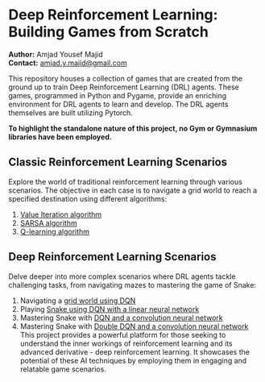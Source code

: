 # Deep Reinforcement Learning: Building Games from Scratch

**Author:** Amjad Yousef Majid <br>
**Contact:** amjad.y.majid@gmail.com

This repository houses a collection of games that are created from the ground up to train Deep Reinforcement Learning (DRL) agents. These games, programmed in Python and Pygame, provide an enriching environment for DRL agents to learn and develop. The DRL agents themselves are built utilizing Pytorch. 

**To highlight the standalone nature of this project, no Gym or Gymnasium libraries have been employed.**

## Classic Reinforcement Learning Scenarios
Explore the world of traditional reinforcement learning through various scenarios. The objective in each case is to navigate a grid world to reach a specified destination using different algorithms:

1. [Value Iteration algorithm](https://github.com/amjadmajid/deep-reinforcement-learning-games-from-scratch/tree/main/Reinforcement_learning/01_ValueIteration)
2. [SARSA algorithm](https://github.com/amjadmajid/deep-reinforcement-learning-games-from-scratch/tree/main/Reinforcement_learning/02_SARSA)  
3. [Q-learning algorithm](https://github.com/amjadmajid/deep-reinforcement-learning-games-from-scratch/tree/main/Reinforcement_learning/03_Qlearning)  

## Deep Reinforcement Learning Scenarios
Delve deeper into more complex scenarios where DRL agents tackle challenging tasks, from navigating mazes to mastering the game of Snake:

1. Navigating a [grid world using DQN](https://github.com/amjadmajid/deep-reinforcement-learning-games-from-scratch/tree/main/Deep_reinforcement_learning/01_Gridworld_DQN)
2. Playing [Snake using DQN with a linear neural network](https://github.com/amjadmajid/deep-reinforcement-learning-games-from-scratch/tree/main/Deep_reinforcement_learning/02_Snake_FNN)
3. Mastering Snake with [DQN and a convolution neural network](https://github.com/amjadmajid/deep-reinforcement-learning-games-from-scratch/tree/main/Deep_reinforcement_learning/03_Snake_CNN)
4. Mastering Snake with [Double DQN and a convolution neural network](https://github.com/amjadmajid/deep-reinforcement-learning-games-from-scratch/tree/main/Deep_reinforcement_learning/04_Snake_DDQN_CNN)
This project provides a powerful platform for those seeking to understand the inner workings of reinforcement learning and its advanced derivative - deep reinforcement learning. It showcases the potential of these AI techniques by employing them in engaging and relatable game scenarios.